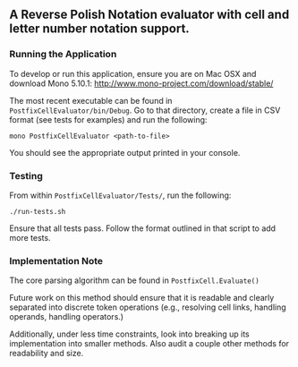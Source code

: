 ## A Reverse Polish Notation evaluator with cell and letter number notation support.

### Running the Application

To develop or run this application, ensure you are on Mac OSX and
download Mono 5.10.1: http://www.mono-project.com/download/stable/

The most recent executable can be found in `PostfixCellEvaluator/bin/Debug`. Go to that directory,
create a file in CSV format (see tests for examples) and run the following:

`mono PostfixCellEvaluator <path-to-file>`

You should see the appropriate output printed in your console.

### Testing

From within `PostfixCellEvaluator/Tests/`, run the following:

`./run-tests.sh`

Ensure that all tests pass. Follow the format outlined in that script to add more tests.

### Implementation Note

The core parsing algorithm can be found in `PostfixCell.Evaluate()`

Future work on this method should ensure that it is readable and clearly separated
into discrete token operations (e.g., resolving cell links, handling operands, handling operators.)

Additionally, under less time constraints, look into breaking up its implementation
into smaller methods. Also audit a couple other methods for readability and size.
